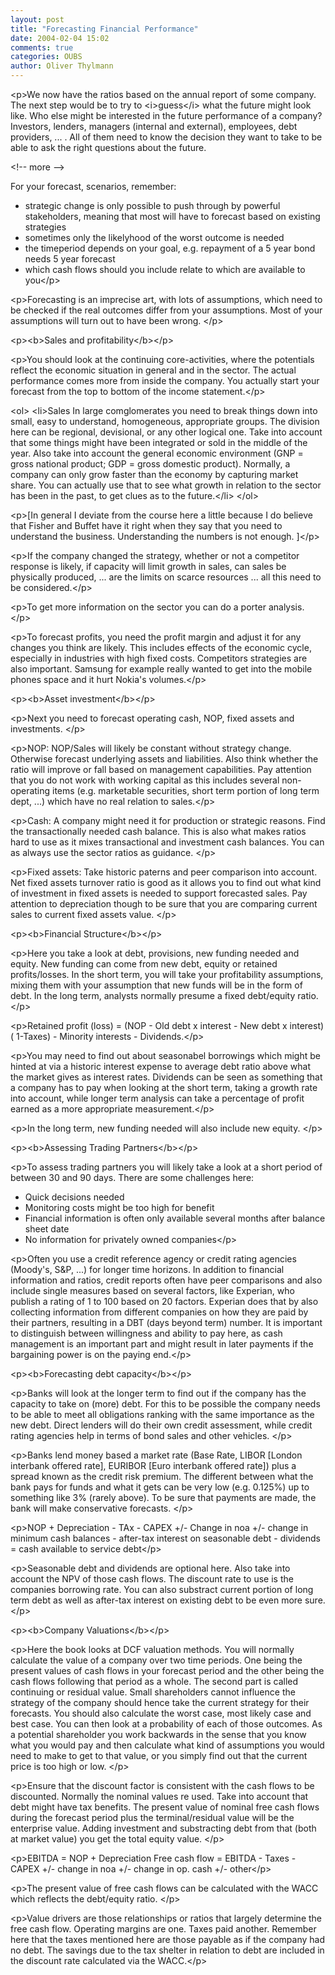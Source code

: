 ```yaml
---
layout: post
title: "Forecasting Financial Performance"
date: 2004-02-04 15:02
comments: true
categories: OUBS
author: Oliver Thylmann
---
```



&lt;p&gt;We now have the ratios based on the annual report of some company. The next step would be to try to &lt;i&gt;guess&lt;/i&gt; what the future might look like. Who else might be interested in the future performance of a company? Investors, lenders, managers (internal and external), employees, debt providers, ... . All of them need to know the decision they want to take to be able to ask the right questions about the future.


&lt;!-- more --&gt;


For your forecast, scenarios, remember:
- strategic change is only possible to push through by powerful stakeholders, meaning that most will have to forecast based on existing strategies
- sometimes only the likelyhood of the worst outcome is needed
- the timeperiod depends on your goal, e.g. repayment of a 5 year bond needs 5 year forecast
- which cash flows should you include relate to which are available to you&lt;/p&gt;

&lt;p&gt;Forecasting is an imprecise art, with lots of assumptions, which need to be checked if the real outcomes differ from your assumptions. Most of your assumptions will turn out to have been wrong. &lt;/p&gt;

&lt;p&gt;&lt;b&gt;Sales and profitability&lt;/b&gt;&lt;/p&gt;

&lt;p&gt;You should look at the continuing core-activities, where the potentials reflect the economic situation in general and in the sector. The actual performance comes more from inside the company. You actually start your forecast from the top to bottom of the income statement.&lt;/p&gt;

&lt;ol&gt;
&lt;li&gt;Sales
In large comglomerates you need to break things down into small, easy to understand, homogeneous, appropriate groups. The division here can be regional, devisional, or any other logical one.
Take into account that some things might have been integrated or sold in the middle of the year. 
Also take into account the general economic environment (GNP = gross national product; GDP = gross domestic product). Normally, a company can only grow faster than the economy by capturing market share. You can actually use that to see what growth in relation to the sector has been in the past, to get clues as to the future.&lt;/li&gt;
&lt;/ol&gt;

&lt;p&gt;[In general I deviate from the course here a little because I do believe that Fisher and Buffet have it right when they say that you need to understand the business. Understanding the numbers is not enough. ]&lt;/p&gt;

&lt;p&gt;If the company changed the strategy, whether or not a competitor response is likely, if capacity will limit growth in sales, can sales be physically produced, ... are the limits on scarce resources ... all this need to be considered.&lt;/p&gt;

&lt;p&gt;To get more information on the sector you can do a porter analysis. &lt;/p&gt;

&lt;p&gt;To forecast profits, you need the profit margin and adjust it for any changes you think are likely. This includes effects of the economic cycle, especially in industries with high fixed costs. Competitors strategies are also important. Samsung for example really wanted to get into the mobile phones space and it hurt Nokia's volumes.&lt;/p&gt;

&lt;p&gt;&lt;b&gt;Asset investment&lt;/b&gt;&lt;/p&gt;

&lt;p&gt;Next you need to forecast operating cash, NOP, fixed assets and investments. &lt;/p&gt;

&lt;p&gt;NOP: NOP/Sales will likely be constant without strategy change. Otherwise forecast underlying assets and liabilities. Also think whether the ratio will improve or fall based on management capabilities. Pay attention that you do not work with working capital as this includes several non-operating items (e.g. marketable securities, short term portion of long term dept, ...) which have no real relation to sales.&lt;/p&gt;

&lt;p&gt;Cash: A company might need it for production or strategic reasons. Find the transactionally needed cash balance. This is also what makes ratios hard to use as it mixes transactional and investment cash balances. You can as always use the sector ratios as guidance. &lt;/p&gt;

&lt;p&gt;Fixed assets: Take historic paterns and peer comparison into account. Net fixed assets turnover ratio is good as it allows you to find out what kind of investment in fixed assets is needed to support forecasted sales. Pay attention to depreciation though to be sure that you are comparing current sales to current fixed assets value. &lt;/p&gt;

&lt;p&gt;&lt;b&gt;Financial Structure&lt;/b&gt;&lt;/p&gt;

&lt;p&gt;Here you take a look at debt, provisions, new funding needed and equity. New funding can come from new debt, equity or retained profits/losses. In the short term, you will take your profitability assumptions, mixing them with your assumption that new funds  will be in the form of debt.  In the long term, analysts normally presume a fixed debt/equity ratio. &lt;/p&gt;

&lt;p&gt;Retained profit (loss) = (NOP - Old debt x interest - New debt x interest) ( 1-Taxes) - Minority interests - Dividends.&lt;/p&gt;

&lt;p&gt;You may need to find out about seasonabel borrowings which might be hinted at via a historic interest expense to average debt ratio above what the market gives as interest rates. Dividends can be seen as something that a company has to pay when looking at the short term, taking a growth rate into account, while longer term analysis can take a percentage of profit earned as a more appropriate measurement.&lt;/p&gt;

&lt;p&gt;In the long term, new funding needed will also include new equity. &lt;/p&gt;

&lt;p&gt;&lt;b&gt;Assessing Trading Partners&lt;/b&gt;&lt;/p&gt;

&lt;p&gt;To assess trading partners you will likely take a look at a short period of between 30 and 90 days. There are some challenges here:
- Quick decisions needed
- Monitoring costs might be too high for benefit
- Financial information is often only available several months after balance sheet date
- No information for privately owned companies&lt;/p&gt;

&lt;p&gt;Often you use a credit reference agency or credit rating agencies (Moody's, S&amp;P, ...) for longer time horizons. In addition to financial information and ratios, credit reports often have peer comparisons and also include single measures based on several factors, like Experian, who publish a rating of 1 to 100 based on 20 factors. Experian does that by also collecting information from different companies on how they are paid by their partners, resulting in a DBT (days beyond term) number. It is important to distinguish between willingness and ability to pay here, as cash management is an important part and might result in later payments if the bargaining power is on the paying end.&lt;/p&gt;

&lt;p&gt;&lt;b&gt;Forecasting debt capacity&lt;/b&gt;&lt;/p&gt;

&lt;p&gt;Banks will look at the longer term to find out if the company has the capacity to take on (more) debt. For this to be possible the company needs to be able to meet all obligations ranking with the same importance as the new debt. Direct lenders will do their own credit assessment, while credit rating agencies help in terms of bond sales and other vehicles. &lt;/p&gt;

&lt;p&gt;Banks lend money based a market rate (Base Rate, LIBOR [London interbank offered rate], EURIBOR [Euro interbank offered rate]) plus a spread known as the credit risk premium. The different between what the bank pays for funds and what it gets can be very low (e.g. 0.125%) up to something like 3% (rarely above). To be sure that payments are made, the bank will make conservative forecasts. &lt;/p&gt;

&lt;p&gt;NOP + Depreciation - TAx - CAPEX +/- Change in noa +/- change in minimum cash balances - after-tax interest on seasonable debt - dividends = cash available to service debt&lt;/p&gt;

&lt;p&gt;Seasonable debt and dividends are optional here. Also take into account the NPV of those cash flows. The discount rate to use is the companies borrowing rate. You can also substract current portion of long term debt as well as after-tax interest on existing debt to be even more sure. &lt;/p&gt;

&lt;p&gt;&lt;b&gt;Company Valuations&lt;/b&gt;&lt;/p&gt;

&lt;p&gt;Here the book looks at DCF valuation methods. You will normally calculate the value of a company over two time periods. One being the present values of cash flows in your forecast period and the other being the cash flows following that period as a whole. The second part is called continuing or residual value. Small shareholders cannot influence the strategy of the company should hence take the current strategy for their forecasts. You should also calculate the worst case, most likely case and best case. You can then look at a probability of each of those outcomes. As a potential shareholder you work backwards in the sense that you know what you would pay and then calculate what kind of assumptions you would need to make to get to that value, or you simply find out that the current price is too high or low. &lt;/p&gt;

&lt;p&gt;Ensure that the discount factor is consistent with the cash flows to be discounted. Normally the nominal values re used. Take into account that debt might have tax benefits. The present value of nominal free cash flows during the forecast period plus the terminal/residual value will be the enterprise value. Adding investment and substracting debt from that (both at market value) you get the total equity value. &lt;/p&gt;

&lt;p&gt;EBITDA = NOP + Depreciation
Free cash flow = EBITDA - Taxes - CAPEX +/- change in noa +/- change in op. cash +/- other&lt;/p&gt;

&lt;p&gt;The present value of free cash flows can be calculated with the WACC which reflects the debt/equity ratio. &lt;/p&gt;

&lt;p&gt;Value drivers are those relationships or ratios that largely determine the free cash flow. Operating margins are one. Taxes paid another. Remember here that the taxes mentioned here are those payable as if the company had no debt. The savings due to the tax shelter in relation to debt are included in the discount rate calculated via the WACC.&lt;/p&gt;




